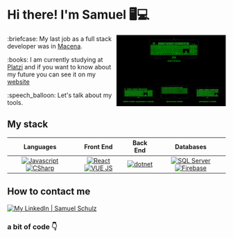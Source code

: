 # Hi there! I'm Samuel :desktop_computer::computer:

  <img align="right" src="/assets/devGif.gif" width="50%"/>

  <p>:briefcase: My last job as a full stack developer was in <a href="https://www.macena.com.ar" target="_blank">Macena</a>.</p>
  <p>:books: I am currently studying at <a href="https://platzi.com/p/Sam99s" target="_blank">Platzi</a> and if you want to know about my future you can see it on my <a href="https://www.sam99s.com" target="_blank">website</a></p>
  
  <p>:speech_balloon: Let's talk about my tools.</p>

  ## My stack
  | Languages | Front End | Back End | Databases |
  | :---: | :---: | :---: | :---: |
  | [<img src="https://cdn.svgporn.com/logos/javascript.svg" title="Javascript" alt="Javascript" width="48px">](https://developer.mozilla.org/en-US/docs/Web/JavaScript) [<img src="https://static.cdnlogo.com/logos/c/68/c-sharp-800x800.png" title="C#" alt="CSharp" width="48px">](https://docs.microsoft.com/en-us/dotnet/csharp/) | [<img src="https://cdn.svgporn.com/logos/react.svg" title="React" alt="React" width="48px">](https://reactjs.org/) [<img src="https://cdn.svgporn.com/logos/vue.svg" title="VUE JS" alt="VUE JS" width="48px">](https://vuejs.org/) | [<img src="https://cdn.svgporn.com/logos/dotnet.svg" title=".NET" alt="dotnet" width="48px">](https://docs.microsoft.com/en-us/dotnet/) | [<img src="https://www.svgrepo.com/show/303229/microsoft-sql-server-logo.svg" title="SQL Server" alt="SQL Server" width="52px">](https://docs.microsoft.com/en-us/sql/sql-server/?view=sql-server-ver16) [<img src="https://seeklogo.com/images/F/firebase-logo-402F407EE0-seeklogo.com.png" title="Firebase" alt="Firebase" width="48px">](https://firebase.google.com/) |

  ## How to contact me
  [![My LinkedIn | Samuel Schulz](https://img.shields.io/static/v1?label=%20&message=Samuel%20Schulz&labelColor=0077B5&color=0077B5&style=for-the-badge&logo=linkedin)](https://www.linkedin.com/in/sam99s/)

  ### a bit of code 👇 ###